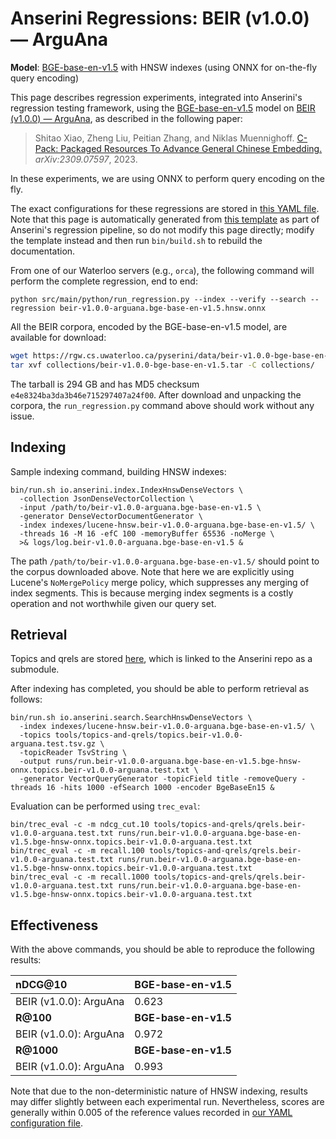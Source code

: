 # Anserini Regressions: BEIR (v1.0.0) &mdash; ArguAna

**Model**: [BGE-base-en-v1.5](https://huggingface.co/BAAI/bge-base-en-v1.5) with HNSW indexes (using ONNX for on-the-fly query encoding)

This page describes regression experiments, integrated into Anserini's regression testing framework, using the [BGE-base-en-v1.5](https://huggingface.co/BAAI/bge-base-en-v1.5) model on [BEIR (v1.0.0) &mdash; ArguAna](http://beir.ai/), as described in the following paper:

> Shitao Xiao, Zheng Liu, Peitian Zhang, and Niklas Muennighoff. [C-Pack: Packaged Resources To Advance General Chinese Embedding.](https://arxiv.org/abs/2309.07597) _arXiv:2309.07597_, 2023.

In these experiments, we are using ONNX to perform query encoding on the fly.

The exact configurations for these regressions are stored in [this YAML file](../../src/main/resources/regression/beir-v1.0.0-arguana.bge-base-en-v1.5.hnsw.onnx.yaml).
Note that this page is automatically generated from [this template](../../src/main/resources/docgen/templates/beir-v1.0.0-arguana.bge-base-en-v1.5.hnsw.onnx.template) as part of Anserini's regression pipeline, so do not modify this page directly; modify the template instead and then run `bin/build.sh` to rebuild the documentation.

From one of our Waterloo servers (e.g., `orca`), the following command will perform the complete regression, end to end:

```
python src/main/python/run_regression.py --index --verify --search --regression beir-v1.0.0-arguana.bge-base-en-v1.5.hnsw.onnx
```

All the BEIR corpora, encoded by the BGE-base-en-v1.5 model, are available for download:

```bash
wget https://rgw.cs.uwaterloo.ca/pyserini/data/beir-v1.0.0-bge-base-en-v1.5.tar -P collections/
tar xvf collections/beir-v1.0.0-bge-base-en-v1.5.tar -C collections/
```

The tarball is 294 GB and has MD5 checksum `e4e8324ba3da3b46e715297407a24f00`.
After download and unpacking the corpora, the `run_regression.py` command above should work without any issue.

## Indexing

Sample indexing command, building HNSW indexes:

```
bin/run.sh io.anserini.index.IndexHnswDenseVectors \
  -collection JsonDenseVectorCollection \
  -input /path/to/beir-v1.0.0-arguana.bge-base-en-v1.5 \
  -generator DenseVectorDocumentGenerator \
  -index indexes/lucene-hnsw.beir-v1.0.0-arguana.bge-base-en-v1.5/ \
  -threads 16 -M 16 -efC 100 -memoryBuffer 65536 -noMerge \
  >& logs/log.beir-v1.0.0-arguana.bge-base-en-v1.5 &
```

The path `/path/to/beir-v1.0.0-arguana.bge-base-en-v1.5/` should point to the corpus downloaded above.
Note that here we are explicitly using Lucene's `NoMergePolicy` merge policy, which suppresses any merging of index segments.
This is because merging index segments is a costly operation and not worthwhile given our query set.

## Retrieval

Topics and qrels are stored [here](https://github.com/castorini/anserini-tools/tree/master/topics-and-qrels), which is linked to the Anserini repo as a submodule.

After indexing has completed, you should be able to perform retrieval as follows:

```
bin/run.sh io.anserini.search.SearchHnswDenseVectors \
  -index indexes/lucene-hnsw.beir-v1.0.0-arguana.bge-base-en-v1.5/ \
  -topics tools/topics-and-qrels/topics.beir-v1.0.0-arguana.test.tsv.gz \
  -topicReader TsvString \
  -output runs/run.beir-v1.0.0-arguana.bge-base-en-v1.5.bge-hnsw-onnx.topics.beir-v1.0.0-arguana.test.txt \
  -generator VectorQueryGenerator -topicField title -removeQuery -threads 16 -hits 1000 -efSearch 1000 -encoder BgeBaseEn15 &
```

Evaluation can be performed using `trec_eval`:

```
bin/trec_eval -c -m ndcg_cut.10 tools/topics-and-qrels/qrels.beir-v1.0.0-arguana.test.txt runs/run.beir-v1.0.0-arguana.bge-base-en-v1.5.bge-hnsw-onnx.topics.beir-v1.0.0-arguana.test.txt
bin/trec_eval -c -m recall.100 tools/topics-and-qrels/qrels.beir-v1.0.0-arguana.test.txt runs/run.beir-v1.0.0-arguana.bge-base-en-v1.5.bge-hnsw-onnx.topics.beir-v1.0.0-arguana.test.txt
bin/trec_eval -c -m recall.1000 tools/topics-and-qrels/qrels.beir-v1.0.0-arguana.test.txt runs/run.beir-v1.0.0-arguana.bge-base-en-v1.5.bge-hnsw-onnx.topics.beir-v1.0.0-arguana.test.txt
```

## Effectiveness

With the above commands, you should be able to reproduce the following results:

| **nDCG@10**                                                                                                  | **BGE-base-en-v1.5**|
|:-------------------------------------------------------------------------------------------------------------|-----------|
| BEIR (v1.0.0): ArguAna                                                                                       | 0.623     |
| **R@100**                                                                                                    | **BGE-base-en-v1.5**|
| BEIR (v1.0.0): ArguAna                                                                                       | 0.972     |
| **R@1000**                                                                                                   | **BGE-base-en-v1.5**|
| BEIR (v1.0.0): ArguAna                                                                                       | 0.993     |

Note that due to the non-deterministic nature of HNSW indexing, results may differ slightly between each experimental run.
Nevertheless, scores are generally within 0.005 of the reference values recorded in [our YAML configuration file](../../src/main/resources/regression/beir-v1.0.0-arguana.bge-base-en-v1.5.hnsw.onnx.yaml).
